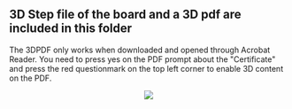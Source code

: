 ## 3D Step file of the board and a 3D pdf are included in this folder
The 3DPDF only works when downloaded and opened through Acrobat Reader. You need to press yes on the PDF prompt about the "Certificate" and press the red questionmark on the top left corner to enable 3D content
on the PDF.
<p align="center">
        <img src="https://github.com/MustafaBiyikli/SMAQ/blob/master/Hardware/HW_Resources/Explanation.gif" />
    </a>
</p>
